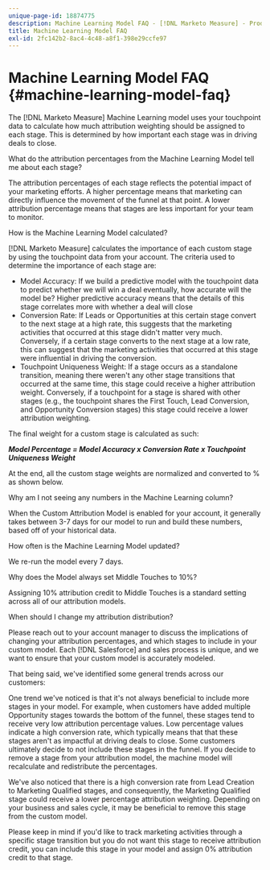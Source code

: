 ```yaml
---
unique-page-id: 18874775
description: Machine Learning Model FAQ - [!DNL Marketo Measure] - Product Documentation
title: Machine Learning Model FAQ
exl-id: 2fc142b2-8ac4-4c48-a8f1-398e29ccfe97
---
```

# Machine Learning Model FAQ {#machine-learning-model-faq}

The [!DNL Marketo Measure] Machine Learning model uses your touchpoint data to calculate how much attribution weighting should be assigned to each stage. This is determined by how important each stage was in driving deals to close.

What do the attribution percentages from the Machine Learning Model tell me about each stage?

The attribution percentages of each stage reflects the potential impact of your marketing efforts. A higher percentage means that marketing can directly influence the movement of the funnel at that point. A lower attribution percentage means that stages are less important for your team to monitor.

How is the Machine Learning Model calculated?

[!DNL Marketo Measure] calculates the importance of each custom stage by using the touchpoint data from your account. The criteria used to determine the importance of each stage are:

* Model Accuracy: If we build a predictive model with the touchpoint data to predict whether we will win a deal eventually, how accurate will the model be? Higher predictive accuracy means that the details of this stage correlates more with whether a deal will close
* Conversion Rate: If Leads or Opportunities at this certain stage convert to the next stage at a high rate, this suggests that the marketing activities that occurred at this stage didn't matter very much. Conversely, if a certain stage converts to the next stage at a low rate, this can suggest that the marketing activities that occurred at this stage were influential in driving the conversion.
* Touchpoint Uniqueness Weight: If a stage occurs as a standalone transition, meaning there weren't any other stage transitions that occurred at the same time, this stage could receive a higher attribution weight. Conversely, if a touchpoint for a stage is shared with other stages (e.g., the touchpoint shares the First Touch, Lead Conversion, and Opportunity Conversion stages) this stage could receive a lower attribution weighting.

The final weight for a custom stage is calculated as such:

**_Model Percentage = Model Accuracy x Conversion Rate x Touchpoint Uniqueness Weight_**

At the end, all the custom stage weights are normalized and converted to % as shown below.

Why am I not seeing any numbers in the Machine Learning column?

When the Custom Attribution Model is enabled for your account, it generally takes between 3-7 days for our model to run and build these numbers, based off of your historical data.

How often is the Machine Learning Model updated?

We re-run the model every 7 days.

Why does the Model always set Middle Touches to 10%?

Assigning 10% attribution credit to Middle Touches is a standard setting across all of our attribution models.

When should I change my attribution distribution?

Please reach out to your account manager to discuss the implications of changing your attribution percentages, and which stages to include in your custom model. Each [!DNL Salesforce] and sales process is unique, and we want to ensure that your custom model is accurately modeled.

That being said, we've identified some general trends across our customers:

One trend we've noticed is that it's not always beneficial to include more stages in your model. For example, when customers have added multiple Opportunity stages towards the bottom of the funnel, these stages tend to receive very low attribution percentage values. Low percentage values indicate a high conversion rate, which typically means that that these stages aren't as impactful at driving deals to close. Some customers ultimately decide to not include these stages in the funnel. If you decide to remove a stage from your attribution model, the machine model will recalculate and redistribute the percentages.

We've also noticed that there is a high conversion rate from Lead Creation to Marketing Qualified stages, and consequently, the Marketing Qualified stage could receive a lower percentage attribution weighting. Depending on your business and sales cycle, it may be beneficial to remove this stage from the custom model.

Please keep in mind if you'd like to track marketing activities through a specific stage transition but you do not want this stage to receive attribution credit, you can include this stage in your model and assign 0% attribution credit to that stage.
